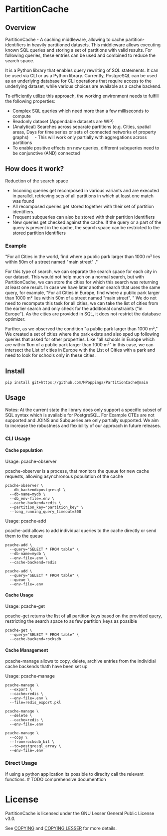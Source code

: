 # PartitionCache

## Overview
PartitionCache - A caching middleware, allowing to cache partition-identifiers in heavily partitioned datasets.
This middleware allows executing known SQL queries and storing a set of partitions with valid results.
For following queries, these entries can be used and combined to reduce the search space.

It is a Python library that enables query rewriting of SQL statements. 
It can be used via CLI or as a Python library.
Currently, PostgreSQL can be used as an underlying database for CLI operations that require access to the underlying dataset, while various choices are available as a cache backend.


To efficiently utilize this approach, the working environment needs to fulfill the following properties:
- Complex SQL queries which need more than a few milliseconds to compute
- Readonly dataset (Appendable datasets are WIP)
- (Analytical) Searches across separate partitions (e.g. Cities, spatial areas, Days for time series or sets of connected networks of property graphs)
    - This will work only partially with aggregations across partitions
- To enable positive effects on new queries, different subqueries need to be conjunctive (AND) connected




## How does it work?

Reduction of the search space

- Incoming queries get recomposed in various variants and are executed in parallel, retrieving sets of all partitions in which at least one match was found
- All recomposed queries get stored together with their set of partition identifiers.
- Frequent subqueries can also be stored with their partition identifiers
- New queries get checked against the cache. If the query or a part of the query is present in the cache, the search space can be restricted to the stored partition identifiers


###  Example

"For all Cities in the world, find where a public park larger than 1000 m² lies within 50m of a street named "main street" ."

For this type of search, we can separate the search space for each city in our dataset. This would not help much on a normal search, but with PartitionCache, we can store the cities for which this search was returning at least one result.
In case we have later another search that uses the same query, for example, "For all Cities in Europe, find where a public park larger than 1000 m² lies within 50m of a street named "main street".	" We do not need to recompute this task for all cities, we can take the list of cities from the earlier search and only check for the additional constraints ("in Europe"). As the cities are provided in SQL, it does not restrict the database optimizer.

Further, as we observed the condition "a public park larger than 1000 m²," We created a set of cities where the park exists and also sped up following queries that asked for other properties. 
Like "all schools in Europe which are within 1km of a public park larger than 1000 m²" in this case, we can intersect the List of cities in Europe with the List of Cities with a park and need to look for schools only in these cities.


## Install

```
pip install git+https://github.com/MPoppinga/PartitionCache@main
```

##  Usage

Notes:
At the current state the library does only support a specific subset of SQL syntax which is available for PostgreSQL.
For Example CTEs are not supported and JOINS and Subqueries are only partially supported. We aim to increase the robustness and flexibility of our approach in future releases.


### CLI Usage

####  Cache population
Usage: pcache-observer 


pcache-observer is a process, that monitors the queue for new cache requests, allowing asynchronous population of the cache

```
pcache-observer \
  --db_backend=postgresql \
  --db-name=mydb \
  --db_env-file=.env \
  --cache-backend=redis \
  --partition_key="partition_key" \ 
  --long_running_query_timeout=300

```


Usage: pcache-add 

pcache-add allows to add individual queries to the cache directly or send them to the queue

```
pcache-add \
  --query="SELECT * FROM table" \
  --db-name=mydb \
  --env-file=.env \
  --cache-backend=redis

```


```
pcache-add \
  --query="SELECT * FROM table" \
  --queue \
  --env-file=.env
```

#### Cache Usage

Usage: pcache-get

pcache-get returns the list of all partition keys based on the provided query, restricting the search space to as few partition_keys as possible

```
pcache-get \
  --query="SELECT * FROM table" \
  --cache-backend=rocksdb

```


#### Cache Management

pcache-manage allows to copy, delete, archive entries from the individial cache backends thath have been set up

Usage: pcache-manage 

```
pcache-manage \
  --export \
  --cache=redis \ 
  --env-file=.env \
  --file=redis_export.pkl

```

```
pcache-manage \
  --delete \
  --cache=redis \ 
  --env-file=.env 

```

```
pcache-manage \
  --copy \
  --from=rocksdb_bit \ 
  --to=postgresql_array \ 
  --env-file=.env 

```
 

### Direct Usage
If using a python application its possible to direclty call the relevant functions. # TODO comprehensive documenttion


# License

PartitionCache is licensed under the GNU Lesser General Public License v3.0.

See [COPYING](COPYING) and [COPYING.LESSER](COPYING.LESSER) for more details.
